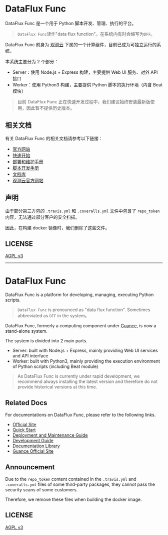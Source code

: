 # DataFlux Func

DataFlux Func 是一个用于 Python 脚本开发、管理、执行的平台。

> `DataFlux Func`读作"data flux function"。在系统内有时会缩写为`DFF`。

DataFlux Func 前身为 [观测云](https://guance.com/) 下属的一个计算组件，目前已成为可独立运行的系统。

本系统主要分为 2 个部分：

- Server：使用 Node.js + Express 构建，主要提供 Web UI 服务、对外 API 接口
- Worker：使用 Python3 构建，主要提供 Python 脚本的执行环境（内含 Beat 模块）

> 目前 DataFlux Func 正在快速开发过程中，我们建议始终安装最新版使用，因此暂不提供历史版本。

## 相关文档

有关 DataFlux Func 的相关文档请参考以下链接：

- [官方网站](https://func.guance.com)
- [快速开始](https://func.guance.com/doc/quick-start/)
- [部署和维护手册](https://func.guance.com/doc/maintenance-guide-requirement/)
- [脚本开发手册](https://func.guance.com/doc/development-guide-basic/)
- [文档库](https://func.guance.com/doc/)
- [观测云官方网站](https://guance.com/)

## 声明

由于部分第三方包的 `.travis.yml` 和 `.coveralls.yml` 文件中包含了 `repo_token` 内容，无法通过部分客户的安全扫描。

因此，在构建 docker 镜像时，我们删除了这些文件。

## LICENSE

[AGPL v3](LICENSE)

---

# DataFlux Func

DataFlux Func is a platform for developing, managing, executing Python scripts.

> `DataFlux Func` is pronounced as "data flux function". Sometimes abbreviated as `DFF` in the system。

DataFlux Func, formerly a computing component under [Guance](https://guance.com/), is now a stand-alone system.

The system is divided into 2 main parts.

- Server: built with Node.js + Express, mainly providing Web UI services and API interface
- Worker: built with Python3, mainly providing the execution environment of Python scripts (including Beat module)

> As DataFlux Func is currently under rapid development, we recommend always installing the latest version and therefore do not provide historical versions at this time.

## Related Docs

For documentations on DataFlux Func, please refer to the following links.

- [Official Site](https://func.guance.com)
- [Quick Start](https://func.guance.com/doc/quick-start/)
- [Deployment and Maintenance Guide](https://func.guance.com/doc/maintenance-guide-requirement/)
- [Development Guide](https://func.guance.com/doc/development-guide-basic/)
- [Documentation Library](https://func.guance.com/doc/)
- [Guance Official Site](https://guance.com/)

## Announcement

Due to the `repo_token` content contained in the `.travis.yml` and `.coveralls.yml` files of some third-party packages, they cannot pass the security scans of some customers.

Therefore, we remove these files when building the docker image.

## LICENSE

[AGPL v3](LICENSE)
